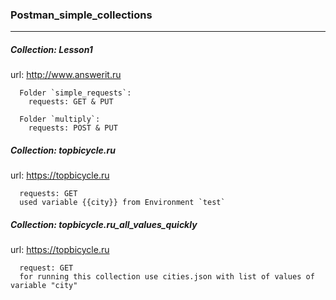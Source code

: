 ### Postman_simple_collections ###
***
##### Collection: Lesson1 ##### 

url: http://www.answerit.ru
      
      Folder `simple_requests`:
        requests: GET & PUT  
  
      Folder `multiply`:
        requests: POST & PUT
  
##### Collection: topbicycle.ru #####

url: https://topbicycle.ru
  
      requests: GET
      used variable {{city}} from Environment `test`
  
##### Collection: topbicycle.ru_all_values_quickly #####

url: https://topbicycle.ru
  
      request: GET
      for running this collection use cities.json with list of values of variable "city"    
